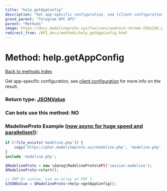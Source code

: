 ```yaml
---
title: "help.getAppConfig"
description: "Get app-specific configuration, see [client configuration](https://core.telegram.org/api/config#client-configuration) for more info on the result."
grand_parent: "Telegram RPC API"
parent: "Methods"
image: https://docs.madelineproto.xyz/favicons/android-chrome-256x256.png
redirect_from: /API_docs/methods/help_getAppConfig.html
---
```

# Method: help.getAppConfig
[Back to methods index](index.html)



Get app-specific configuration, see [client configuration](https://core.telegram.org/api/config#client-configuration) for more info on the result.



### Return type: [JSONValue](/API_docs/types/JSONValue.html)

### Can bots use this method: **NO**


### MadelineProto Example ([now async for huge speed and parallelism!](https://docs.madelineproto.xyz/docs/ASYNC.html)):


```php
if (!file_exists('madeline.php')) {
    copy('https://phar.madelineproto.xyz/madeline.php', 'madeline.php');
}
include 'madeline.php';

$MadelineProto = new \danog\MadelineProto\API('session.madeline');
$MadelineProto->start();

// PHP 8+ syntax, use an array on PHP 7.
$JSONValue = $MadelineProto->help->getAppConfig();
```

